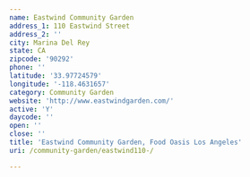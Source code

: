 ```yaml
---
name: Eastwind Community Garden
address_1: 110 Eastwind Street
address_2: ''
city: Marina Del Rey
state: CA
zipcode: '90292'
phone: ''
latitude: '33.97724579'
longitude: '-118.4631657'
category: Community Garden
website: 'http://www.eastwindgarden.com/'
active: 'Y'
daycode: ''
open: ''
close: ''
title: 'Eastwind Community Garden, Food Oasis Los Angeles'
uri: /community-garden/eastwind110-/

---
```

